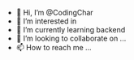 - 👋 Hi, I’m @CodingChar
- 👀 I’m interested in 
- 🌱 I’m currently learning backend 
- 💞️ I’m looking to collaborate on ...
- 📫 How to reach me ...


<!---
CodingChar/CodingChar is a ✨ special ✨ repository because its `README.md` (this file) appears on your GitHub profile.
You can click the Preview link to take a look at your changes.
--->
